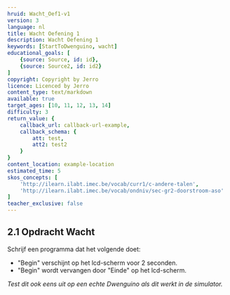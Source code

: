 ```yaml
---
hruid: Wacht_Oef1-v1
version: 3
language: nl
title: Wacht Oefening 1
description: Wacht Oefening 1
keywords: [StartToDwenguino, wacht]
educational_goals: [
    {source: Source, id: id}, 
    {source: Source2, id: id2}
]
copyright: Copyright by Jerro
licence: Licenced by Jerro
content_type: text/markdown
available: true
target_ages: [10, 11, 12, 13, 14]
difficulty: 3
return_value: {
    callback_url: callback-url-example,
    callback_schema: {
        att: test,
        att2: test2
    }
}
content_location: example-location
estimated_time: 5
skos_concepts: [
    'http://ilearn.ilabt.imec.be/vocab/curr1/c-andere-talen', 
    'http://ilearn.ilabt.imec.be/vocab/ondniv/sec-gr2-doorstroom-aso'
]
teacher_exclusive: false
---
```


## 2.1 Opdracht Wacht

Schrijf een programma dat het volgende doet:

* "Begin" verschijnt op het lcd-scherm voor 2 seconden.
* "Begin" wordt vervangen door "Einde" op het lcd-scherm.

*Test dit ook eens uit op een echte Dwenguino als dit werkt in de simulator.*